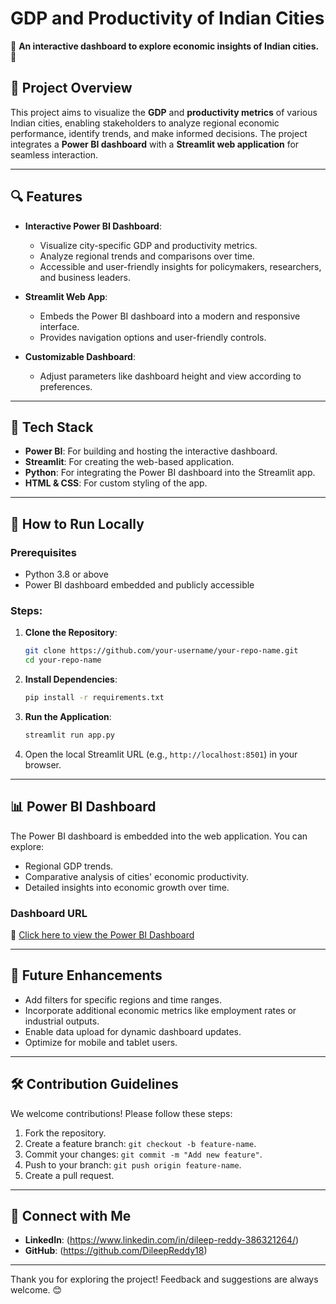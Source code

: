 # GDP and Productivity of Indian Cities

🌟 **An interactive dashboard to explore economic insights of Indian cities.** 🌟

## 🚀 Project Overview
This project aims to visualize the **GDP** and **productivity metrics** of various Indian cities, enabling stakeholders to analyze regional economic performance, identify trends, and make informed decisions. The project integrates a **Power BI dashboard** with a **Streamlit web application** for seamless interaction.

---

## 🔍 Features
- **Interactive Power BI Dashboard**:
  - Visualize city-specific GDP and productivity metrics.
  - Analyze regional trends and comparisons over time.
  - Accessible and user-friendly insights for policymakers, researchers, and business leaders.

- **Streamlit Web App**:
  - Embeds the Power BI dashboard into a modern and responsive interface.
  - Provides navigation options and user-friendly controls.

- **Customizable Dashboard**:
  - Adjust parameters like dashboard height and view according to preferences.

---

## 🔨 Tech Stack
- **Power BI**: For building and hosting the interactive dashboard.
- **Streamlit**: For creating the web-based application.
- **Python**: For integrating the Power BI dashboard into the Streamlit app.
- **HTML & CSS**: For custom styling of the app.


---

## 🎯 How to Run Locally
### Prerequisites
- Python 3.8 or above
- Power BI dashboard embedded and publicly accessible

### Steps:
1. **Clone the Repository**:
   ```bash
   git clone https://github.com/your-username/your-repo-name.git
   cd your-repo-name
   ```

2. **Install Dependencies**:
   ```bash
   pip install -r requirements.txt
   ```

3. **Run the Application**:
   ```bash
   streamlit run app.py
   ```

4. Open the local Streamlit URL (e.g., `http://localhost:8501`) in your browser.

---

## 📊 Power BI Dashboard
The Power BI dashboard is embedded into the web application. You can explore:
- Regional GDP trends.
- Comparative analysis of cities' economic productivity.
- Detailed insights into economic growth over time.

### Dashboard URL
🔗 [Click here to view the Power BI Dashboard](https://app.powerbi.com/reportEmbed?reportId=ee2c2917-0099-45b1-b5cf-ffd8054c3bb5&autoAuth=true&ctid=4ce8fa72-23e2-4b0c-b5e0-847fff441edd)

---

## 🌟 Future Enhancements
- Add filters for specific regions and time ranges.
- Incorporate additional economic metrics like employment rates or industrial outputs.
- Enable data upload for dynamic dashboard updates.
- Optimize for mobile and tablet users.

---

## 🛠️ Contribution Guidelines
We welcome contributions! Please follow these steps:
1. Fork the repository.
2. Create a feature branch: `git checkout -b feature-name`.
3. Commit your changes: `git commit -m "Add new feature"`.
4. Push to your branch: `git push origin feature-name`.
5. Create a pull request.

---


## 🤝 Connect with Me
- **LinkedIn**: (https://www.linkedin.com/in/dileep-reddy-386321264/)
- **GitHub**: (https://github.com/DileepReddy18)

---

Thank you for exploring the project! Feedback and suggestions are always welcome. 😊

